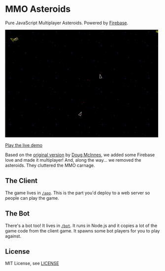# MMO Asteroids

Pure JavaScript Multiplayer Asteroids. Powered by [Firebase](https://firebase.com).

[![Preview](preview.gif)](https://mmoasteroids.firebaseapp.com/)

[Play the live demo](https://mmoasteroids.firebaseapp.com/)

Based on the [original version](https://github.com/dmcinnes/HTML5-Asteroids) by 
[Doug McInnes](https://github.com/dmcinnes), we added some Firebase love and made it multiplayer! 
And, along the way... we removed the asteroids. They cluttered the MMO carnage.

## The Client
The game lives in [`/app`](app). This is the part you'd deploy to a web server so people can play 
the game.

## The Bot
There's a bot too! It lives in [`/bot`](bot). It runs in Node.js and it copies a lot of the game 
code from the client game. It spawns some bot players for you to play against.

## License

MIT License, see [LICENSE](LICENSE)